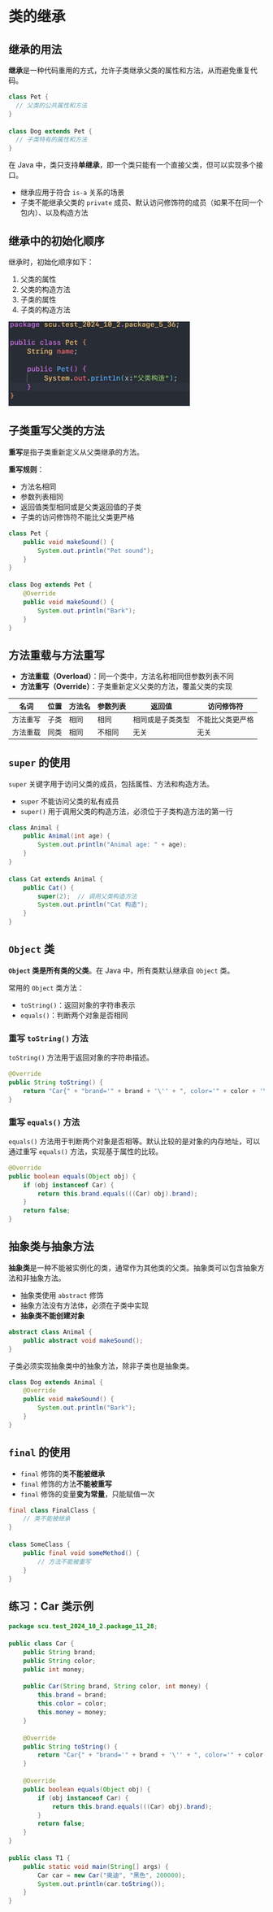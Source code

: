 # 类的继承

## 继承的用法

**继承**是一种代码重用的方式，允许子类继承父类的属性和方法，从而避免重复代码。

```java
class Pet {
  // 父类的公共属性和方法
}

class Dog extends Pet {
  // 子类特有的属性和方法
}
```

在 Java 中，类只支持**单继承**，即一个类只能有一个直接父类，但可以实现多个接口。

- 继承应用于符合 `is-a` 关系的场景
- 子类不能继承父类的 `private` 成员、默认访问修饰符的成员（如果不在同一个包内）、以及构造方法

## 继承中的初始化顺序

继承时，初始化顺序如下：

1. 父类的属性
2. 父类的构造方法
3. 子类的属性
4. 子类的构造方法

<img src="../images/image-202410021049.png" style="zoom: 67%;" />

## 子类重写父类的方法

**重写**是指子类重新定义从父类继承的方法。

**重写规则**：

- 方法名相同
- 参数列表相同
- 返回值类型相同或是父类返回值的子类
- 子类的访问修饰符不能比父类更严格

```java
class Pet {
    public void makeSound() {
        System.out.println("Pet sound");
    }
}

class Dog extends Pet {
    @Override
    public void makeSound() {
        System.out.println("Bark");
    }
}
```

## 方法重载与方法重写

- **方法重载（Overload）**：同一个类中，方法名称相同但参数列表不同
- **方法重写（Override）**：子类重新定义父类的方法，覆盖父类的实现

| 名词     | 位置 | 方法名 | 参数列表 | 返回值           | 访问修饰符       |
| -------- | ---- | ------ | -------- | ---------------- | ---------------- |
| 方法重写 | 子类 | 相同   | 相同     | 相同或是子类类型 | 不能比父类更严格 |
| 方法重载 | 同类 | 相同   | 不相同   | 无关             | 无关             |

## `super` 的使用

`super` 关键字用于访问父类的成员，包括属性、方法和构造方法。

- `super` 不能访问父类的私有成员
- `super()` 用于调用父类的构造方法，必须位于子类构造方法的第一行

```java
class Animal {
    public Animal(int age) {
        System.out.println("Animal age: " + age);
    }
}

class Cat extends Animal {
    public Cat() {
        super(2);  // 调用父类构造方法
        System.out.println("Cat 构造");
    }
}
```

## `Object` 类

**`Object` 类是所有类的父类**。在 Java 中，所有类默认继承自 `Object` 类。

常用的 `Object` 类方法：

- `toString()`：返回对象的字符串表示
- `equals()`：判断两个对象是否相同

### 重写 `toString()` 方法

`toString()` 方法用于返回对象的字符串描述。

```java
@Override
public String toString() {
    return "Car{" + "brand='" + brand + '\'' + ", color='" + color + '\'' + ", money=" + money + '}';
}
```

### 重写 `equals()` 方法

`equals()` 方法用于判断两个对象是否相等。默认比较的是对象的内存地址，可以通过重写 `equals()` 方法，实现基于属性的比较。

```java
@Override
public boolean equals(Object obj) {
    if (obj instanceof Car) {
        return this.brand.equals(((Car) obj).brand);
    }
    return false;
}
```

## 抽象类与抽象方法

**抽象类**是一种不能被实例化的类，通常作为其他类的父类。抽象类可以包含抽象方法和非抽象方法。

- 抽象类使用 `abstract` 修饰
- 抽象方法没有方法体，必须在子类中实现
- **抽象类不能创建对象**

```java
abstract class Animal {
    public abstract void makeSound();
}
```

子类必须实现抽象类中的抽象方法，除非子类也是抽象类。

```java
class Dog extends Animal {
    @Override
    public void makeSound() {
        System.out.println("Bark");
    }
}
```

## `final` 的使用

- `final` 修饰的类**不能被继承**
- `final` 修饰的方法**不能被重写**
- `final` 修饰的变量**变为常量**，只能赋值一次

```java
final class FinalClass {
    // 类不能被继承
}

class SomeClass {
    public final void someMethod() {
        // 方法不能被重写
    }
}
```

## 练习：Car 类示例

```java
package scu.test_2024_10_2.package_11_28;

public class Car {
    public String brand;
    public String color;
    public int money;

    public Car(String brand, String color, int money) {
        this.brand = brand;
        this.color = color;
        this.money = money;
    }

    @Override
    public String toString() {
        return "Car{" + "brand='" + brand + '\'' + ", color='" + color + '\'' + ", money=" + money + '}';
    }

    @Override
    public boolean equals(Object obj) {
        if (obj instanceof Car) {
            return this.brand.equals(((Car) obj).brand);
        }
        return false;
    }
}

public class T1 {
    public static void main(String[] args) {
        Car car = new Car("奥迪", "黑色", 200000);
        System.out.println(car.toString());
    }
}
```
